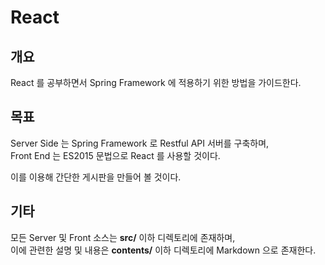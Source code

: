 # React

## 개요
React 를 공부하면서 Spring Framework 에 적용하기 위한 방법을 가이드한다.

## 목표
Server Side 는 Spring Framework 로 Restful API 서버를 구축하며,  
Front End 는 ES2015 문법으로 React 를 사용할 것이다.

이를 이용해 간단한 게시판을 만들어 볼 것이다.

## 기타
모든 Server 및 Front 소스는 **src/** 이하 디렉토리에 존재하며,  
이에 관련한 설명 및 내용은 **contents/** 이하 디렉토리에 Markdown 으로 존재한다.
